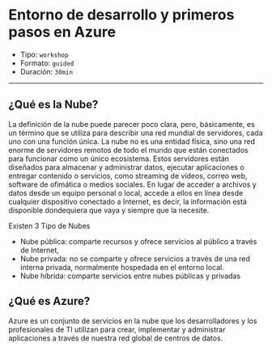 # Entorno de desarrollo y primeros pasos en Azure

* Tipo: `workshop`
* Formato: `guided`
* Duración: `30min`

***

## ¿Qué es la Nube?

La definición de la nube puede parecer poco clara, pero, básicamente, es un
término que se utiliza para describir una red mundial de servidores, cada uno
con una función única. La nube no es una entidad física, sino una red enorme de
servidores remotos de todo el mundo que están conectados para funcionar como un
único ecosistema. Estos servidores están diseñados para almacenar y administrar
datos, ejecutar aplicaciones o entregar contenido o servicios, como streaming de
vídeos, correo web, software de ofimática o medios sociales. En lugar de acceder
a archivos y datos desde un equipo personal o local, accede a ellos en línea
desde cualquier dispositivo conectado a Internet, es decir, la información está
disponible dondequiera que vaya y siempre que la necesite.

Existen 3 Tipo de Nubes

* Nube pública: comparte recursos y ofrece servicios al público a través de
  Internet,
* Nube privada: no se comparte y ofrece servicios a través de una red interna
  privada, normalmente hospedada en el entorno local.
* Nube híbrida: comparte servicios entre nubes públicas y privadas

## ¿Qué es Azure?

Azure es un conjunto de servicios en la nube que los desarrolladores y los
profesionales de TI utilizan para crear, implementar y administrar aplicaciones
a través de nuestra red global de centros de datos.
